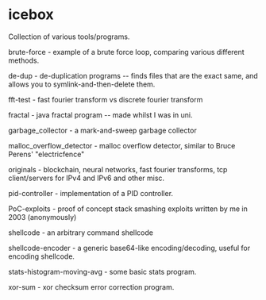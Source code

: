 # icebox
Collection of various tools/programs.

brute-force - example of a brute force loop, comparing various different methods.

de-dup - de-duplication programs -- finds files that are the exact same, and allows you to symlink-and-then-delete them.

fft-test - fast fourier transform vs discrete fourier transform

fractal - java fractal program -- made whilst I was in uni.

garbage_collector - a mark-and-sweep garbage collector

malloc_overflow_detector - malloc overflow detector, similar to Bruce Perens' "electricfence"

originals - blockchain, neural networks, fast fourier transforms, tcp client/servers for IPv4 and IPv6 and other misc.

pid-controller - implementation of a PID controller.

PoC-exploits - proof of concept stack smashing exploits written by me in 2003 (anonymously)

shellcode - an arbitrary command shellcode

shellcode-encoder - a generic base64-like encoding/decoding, useful for encoding shellcode.

stats-histogram-moving-avg - some basic stats program.

xor-sum - xor checksum error correction program.
